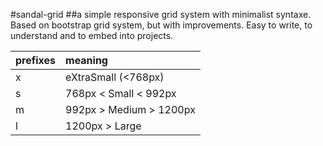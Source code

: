 #sandal-grid
##a simple responsive grid system with minimalist syntaxe. Based on bootstrap grid system, but with improvements. Easy to write, to understand and to embed into projects. 

|prefixes | meaning   |
|:--------|:---------|
|   x     | eXtraSmall (<768px) |
|s| 768px < Small < 992px | 
|m| 992px > Medium > 1200px |
|l| 1200px > Large|





